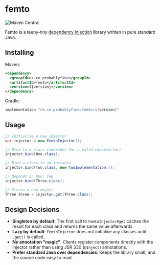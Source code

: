 # femto

![Maven Central](https://img.shields.io/maven-central/v/uk.co.probablyfine/femto?style=flat-square)

Femto is a teeny-tiny [dependency injection](https://en.wikipedia.org/wiki/Dependency_injection) library written in pure standard Java.

## Installing

Maven:
```xml
<dependency>
  <groupId>uk.co.probablyfine</groupId>
  <artifactId>femto</artifactId>
  <version>${version}</version>
</dependency>
```

Gradle:
```groovy
implementation "uk.co.probablyfine:femto:${version}"
```

## Usage 

```java
// Initialise a new injector
var injector = new FemtoInjector();

// Bind to a class (searches for a valid constructor)
injector.bind(One.class); 

// Bind a class to an instance
injector.bind(Two.class, new TwoImplementation()); 

// Depends on One, Two
injector.bind(Three.class); 

// Create a new object
Three three = injector.get(Three.class);
```

## Design Decisions

- **Singleton by default**: The first call to `FemtoInjector#get` caches the result for each class and returns the same value afterwards
- **Lazy by default**: `FemtoInjector` does not initialise any classes until `.get()` is called.
- **No annotation "magic"**: Clients register components directly with the injector rather than using JSR 330 (`@Inject`) annotations.
- **Prefer standard Java over dependencies**: Keeps the library small, and the source code easy to read.